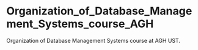 # Organization_of_Database_Management_Systems_course_AGH
Organization of Database Management Systems course at AGH UST.
